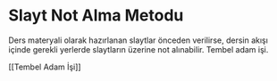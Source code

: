 # Slayt Not Alma Metodu
Ders materyali olarak hazırlanan slaytlar önceden verilirse, dersin akışı içinde gerekli yerlerde slaytların üzerine not alınabilir. Tembel adam işi.

 [[Tembel Adam İşi]]
